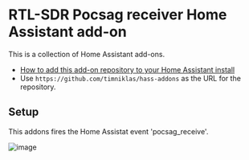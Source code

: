 # RTL-SDR Pocsag receiver Home Assistant add-on

This is a collection of Home Assistant add-ons.

* [How to add this add-on repository to your Home Assistant install](https://home-assistant.io/hassio/installing_third_party_addons/)
* Use `https://github.com/timniklas/hass-addons` as the URL for the repository.

## Setup

This addons fires the Home Assistat event 'pocsag_receive'.

![image](https://github.com/user-attachments/assets/ef110578-74a7-44e4-92d3-a908e2490659)
